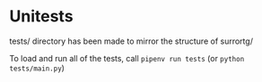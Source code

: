 # Unitests

tests/ directory has been made to mirror the structure of surrortg/

To load and run all of the tests, call `pipenv run tests`
(or `python tests/main.py`)
